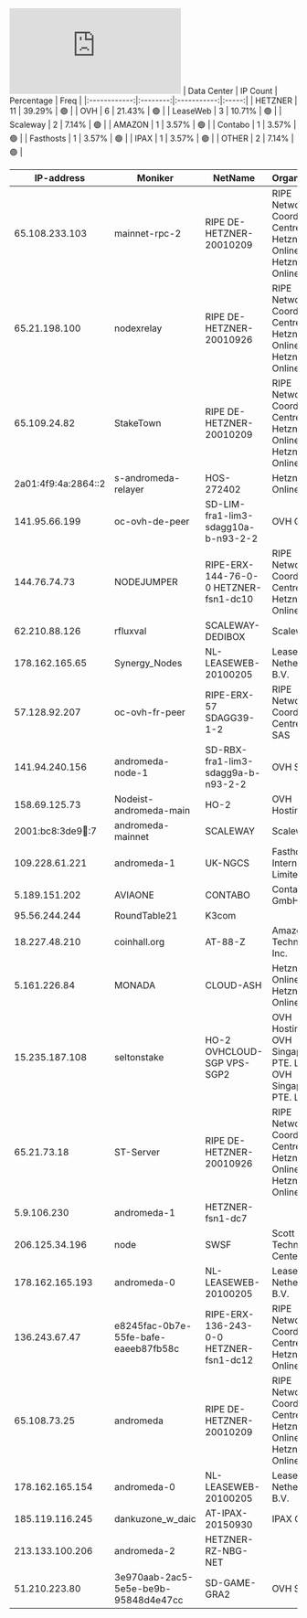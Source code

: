 ![Diagramm](https://github.com/obajay/StateSync-snapshots/blob/main/Projects/AndromedaProtocol/1/README.md)
| Data Center | IP Count | Percentage | Freq |
|:------------:|:--------:|:-----------:|:-----:|
| HETZNER | 11 | 39.29% | 🟢 |
| OVH | 6 | 21.43% | 🟢 |
| LeaseWeb | 3 | 10.71% | 🟢 |
| Scaleway | 2 | 7.14% | 🟢 |
| AMAZON | 1 | 3.57% | 🟢 |
| Contabo | 1 | 3.57% | 🟢 |
| Fasthosts | 1 | 3.57% | 🟢 |
| IPAX | 1 | 3.57% | 🟢 |
| OTHER | 2 | 7.14% | 🟢 |

<!-- START_TABLE -->
| IP-address | Moniker | NetName | Organization |
|-------------|-------------|-------------|-------------|
| 65.108.233.103 | mainnet-rpc-2 | RIPE DE-HETZNER-20010209 | RIPE Network Coordination Centre Hetzner Online GmbH Hetzner Online GmbH |
| 65.21.198.100 | nodexrelay | RIPE DE-HETZNER-20010926 | RIPE Network Coordination Centre Hetzner Online GmbH Hetzner Online GmbH |
| 65.109.24.82 | StakeTown | RIPE DE-HETZNER-20010209 | RIPE Network Coordination Centre Hetzner Online GmbH Hetzner Online GmbH |
| 2a01:4f9:4a:2864::2 | s-andromeda-relayer | HOS-272402 | Hetzner Online GmbH |
| 141.95.66.199 | oc-ovh-de-peer | SD-LIM-fra1-lim3-sdagg10a-b-n93-2-2 | OVH GmbH |
| 144.76.74.73 | NODEJUMPER | RIPE-ERX-144-76-0-0 HETZNER-fsn1-dc10 | RIPE Network Coordination Centre Hetzner Online GmbH |
| 62.210.88.126 | rfluxval | SCALEWAY-DEDIBOX | Scaleway |
| 178.162.165.65 | Synergy_Nodes | NL-LEASEWEB-20100205 | LeaseWeb Netherlands B.V. |
| 57.128.92.207 | oc-ovh-fr-peer | RIPE-ERX-57 SDAGG39-1-2 | RIPE Network Coordination Centre OVH SAS |
| 141.94.240.156 | andromeda-node-1 | SD-RBX-fra1-lim3-sdagg9a-b-n93-2-2 | OVH SAS |
| 158.69.125.73 | Nodeist-andromeda-main | HO-2 | OVH Hosting, Inc. |
| 2001:bc8:3de9:100::7 | andromeda-mainnet | SCALEWAY | Scaleway |
| 109.228.61.221 | andromeda-1 | UK-NGCS | Fasthosts Internet Limited |
| 5.189.151.202 | AVIAONE | CONTABO | Contabo GmbH |
| 95.56.244.244 | RoundTable21 | K3com |  |
| 18.227.48.210 | coinhall.org | AT-88-Z | Amazon Technologies Inc. |
| 5.161.226.84 | MONADA | CLOUD-ASH | Hetzner Online GmbH Hetzner Online GmbH |
| 15.235.187.108 | seltonstake | HO-2 OVHCLOUD-SGP VPS-SGP2 | OVH Hosting, Inc. OVH Singapore PTE. LTD OVH Singapore PTE. LTD |
| 65.21.73.18 | ST-Server | RIPE DE-HETZNER-20010926 | RIPE Network Coordination Centre Hetzner Online GmbH Hetzner Online GmbH |
| 5.9.106.230 | andromeda-1 | HETZNER-fsn1-dc7 |  |
| 206.125.34.196 | node | SWSF | Scott Technology Center |
| 178.162.165.193 | andromeda-0 | NL-LEASEWEB-20100205 | LeaseWeb Netherlands B.V. |
| 136.243.67.47 | e8245fac-0b7e-55fe-bafe-eaeeb87fb58c | RIPE-ERX-136-243-0-0 HETZNER-fsn1-dc12 | RIPE Network Coordination Centre Hetzner Online GmbH |
| 65.108.73.25 | andromeda | RIPE DE-HETZNER-20010209 | RIPE Network Coordination Centre Hetzner Online GmbH Hetzner Online GmbH |
| 178.162.165.154 | andromeda-0 | NL-LEASEWEB-20100205 | LeaseWeb Netherlands B.V. |
| 185.119.116.245 | dankuzone_w_daic | AT-IPAX-20150930 | IPAX GmbH |
| 213.133.100.206 | andromeda-2 | HETZNER-RZ-NBG-NET |  |
| 51.210.223.80 | 3e970aab-2ac5-5e5e-be9b-95848d4e47cc | SD-GAME-GRA2 | OVH SAS |

<!-- END_TABLE -->